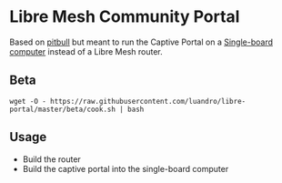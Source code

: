 # Libre Mesh Community Portal

Based on [pitbull](https://github.com/libremesh/pitbull) but meant to run the Captive Portal on a [Single-board computer](https://en.wikipedia.org/wiki/Single-board_computer) instead of a Libre Mesh router.

## Beta

`wget -O - https://raw.githubusercontent.com/luandro/libre-portal/master/beta/cook.sh | bash`

## Usage

- Build the router
- Build the captive portal into the single-board computer